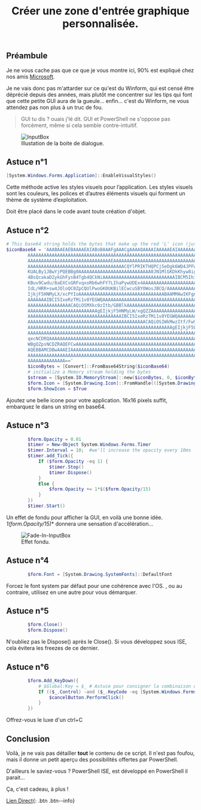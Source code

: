 ﻿---
title: "Créer une zone d'entrée graphique personnalisée."
excerpt: "Dans Windows PowerShell 3.0 et versions ultérieures, utilisez les fonctionnalités de création de formulaires de Microsoft .NET Framework pour créer une zone d'entrée graphique personnalisée à l'aide d'un script."
category: PowerShell
classes: wide
tags: 
  - PowerShell  
  - Winform
  - Tips
header:
  teaser: /assets/images/Invoke-Inputbox.webp
  image_description: "Boite de dialogue en WInForm."
---

## Préambule

Je ne vous cache pas que ce que je vous montre ici, 90% est expliqué chez nos amis [Microsoft](https://learn.microsoft.com/fr-fr/powershell/scripting/samples/creating-a-custom-input-box?view=powershell-5.1).

Je ne vais donc pas m'attarder sur ce qu'est du Winform, qui est censé être déprécié depuis des années, mais plutôt me concentrer sur les tips qui font que cette petite GUI aura de la gueule... enfin... c'est du Winform, ne vous attendez pas non plus à un truc de fou.

> GUI tu dis ? ouais j'lé dit. GUI et PowerShell ne s'oppose pas forcément, même si cela semble contre-intuitif.

<figure style="width: 303px" class="align-center">
<img src="{{ site.url }}{{ site.baseurl }}/assets/images/Invoke-Inputbox.webp" alt="InputBox">
  <figcaption>Illustation de la boite de dialogue.</figcaption>
</figure>

## Astuce n°1

```powershell
[System.Windows.Forms.Application]::EnableVisualStyles()
```

Cette méthode active les styles visuels pour l’application. Les styles visuels sont les couleurs, les polices et d’autres éléments visuels qui forment un thème de système d’exploitation.

Doit être placé dans le code avant toute création d'objet.

## Astuce n°2

```powershell
# This base64 string holds the bytes that make up the red 'L' icon (just an example for a 16x16 pixel image)
$iconBase64 = 'AAABAAEAEBAAAAEAIABoBAAAFgAAACgAAAAQAAAAIAAAAAEAIAAAAAAAQAQAAAAAAAAAAAAAAAAA
        AAAAAAAAAAAAAAAAAAAAAAAAAAAAAAAAAAAAAAAAAAAAAAAAAAAAAAAAAAAAAAAAAAAAAAAAAAAA
        AAAAAAAAAAAAAAAAAAAAAAAAAAAAAAAEAAAAAAAAAAAAAAAAAAAAAAAAAAAAAAAAAAAAAAAAAAAA
        AAAAAAAAAAAAAAAAAAAAAAAAAAAAAAAAAAAACQYlPRIKTHQPCj5eDgk6WQ4JPFwMCC9KCQYnPQoG
        KUALBy1JBwYjPQEBBg0AAAAAAAAAAAAAAAAAAAAAAAAAAA0JN1MlGKDkKhyw8igaqvApHLH1Jhme
        4BsQcakaD2ykGhFysB4Tgb4QCkNiAAAAAAAAAAAAAAAAAAAAAAAAAAAIBCM5IhiU0DAgzf8qHLf5
        KBuv9Cwdu/8aEXCsGRFvqxoRb6whFY7LIhaPywUDEx4AAAAAAAAAAAAAAAAAAAAACAQiOSIWkcwy
        IdL/HRR+sw4JOloQC0ZpCQUlPwoGK0UKBilECwcuSBYOWosJBCQ/AAAAAAAAAAAAAAAAAAAAAAgE
        IjkjF5HNMyLX/xcPYIoAAAAAAAAAAAAAAAAAAAAAAAAAAAAAAAABAAMMAwIKFgAAAAAAAAAAAAAA
        AAAAAAAIBCI5IxeRzTMi1v8YEGWQAAAAAAAAAAAAAAAAAAAAAAAAAAAAAAAAAAAAAAAAAAAAAAAA
        AAAAAAAAAAAAAAAACAQiOSMXkc0zItb/GBBlkAAAAAAAAAAAAAAAAAAAAAAAAAAAAAAAAAAAAAAA
        AAAAAAAAAAAAAAAAAAAAAAAAAAgEIjkjF5HNMyLW/xgQZZAAAAAAAAAAAAAAAAAAAAAAAAAAAAAA
        AAAAAAAAAAAAAAAAAAAAAAAAAAAAAAAAAAAIBCI5IxeRzTMi1v8YEGWQAAAAAAAAAAAAAAAAAAAA
        AAAAAAAAAAAAAAAAAAAAAAAAAAAAAAAAAAAAAAAAAAAACAQiOSIWkMwzItf/Fw9mkgAAAAAAAAAA
        AAAAAAAAAAAAAAAAAAAAAAAAAAAAAAAAAAAAAAAAAAAAAAAAAAAAAAgEIjkjF5LOMyHW/xYPYYsA
        AAAAAAAAAAAAAAAAAAAAAAAAAAAAAAAAAAAAAAAAAAAAAAAAAAAAAAAAAAAAAAANCThTKhuu9ykZ
        qecNCDRQAAAAAAAAAAAAAAAAAAAAAAAAAAAAAAAAAAAAAAAAAAAAAAAAAAAAAAAAAAABAQEEDQg1
        WBgQZpsNCDZRAQEFCwAAAAAAAAAAAAAAAAAAAAAAAAAAAAAAAAAAAAAAAAAAAAAAAAAAAAAAAAAA
        AQEBBAMCDBwAAAEIAAAAAAAAAAAAAAAAAAAAAAAAAAAAAAAAAAAAAAAAAAAAAAAAAAAAAAAAAAAA
        AAAAAAAAAAAAAAAAAAAAAAAAAAAAAAAAAAAAAAAAAAAAAAAAAAAAAAAAAAAAAAAAAAAAAAAAAAAA
        AAAAAAAAAAAAAA=='
        $iconBytes = [Convert]::FromBase64String($iconBase64)
        # initialize a Memory stream holding the bytes
        $stream = [System.IO.MemoryStream]::new($iconBytes, 0, $iconBytes.Length)
        $form.Icon = [System.Drawing.Icon]::FromHandle(([System.Drawing.Bitmap]::new($stream).GetHIcon()))
        $form.ShowIcon = $True
```

Ajoutez une belle icone pour votre application. 16x16 pixels suffit, embarquez le dans un string en base64.

## Astuce n°3

```powershell
        $form.Opacity = 0.01
        $timer = New-Object System.Windows.Forms.Timer
        $timer.Interval = 10;  #we'll increase the opacity every 10ms
        $timer.add_Tick({
            If ($form.Opacity -eq 1) {
                $timer.Stop()
                $timer.Dispose()
            }
            Else {
                $form.Opacity += 1*$($form.Opacity/15)
            }
        })
        $timer.Start()
```

Un effet de fondu pour afficher la GUI, en voilà une bonne idée. **1*$($form.Opacity/15)** donnera une sensation d'accélération...

<figure style="width: 303px" class="align-center">
<img src="{{ site.url }}{{ site.baseurl }}/assets/images/Invoke-InputBox.gif" alt="Fade-In-InputBox">
  <figcaption>Effet fondu.</figcaption>
</figure>

## Astuce n°4

```powershell
        $form.Font = [System.Drawing.SystemFonts]::DefaultFont
```

Forcez le font system par défaut pour une cohérence avec l'OS.
, ou au contraire, utilisez en une autre pour vous démarquer.

## Astuce n°5

```powershell
        $form.Close()
        $form.Dispose()
```

N'oubliez pas le Dispose() après le Close(). Si vous développez sous ISE, cela évitera les freezes de ce dernier.

## Astuce n°6

```powershell
        $form.Add_KeyDown({
            # $Global:Key = $_ # Astuce pour consigner la combinaison de touche dans une variable
            If (($_.Control) -and ($_.KeyCode -eq [System.Windows.Forms.Keys]::C)) {
                $cancelButton.PerformClick()
            }
        })
```

Offrez-vous le luxe d'un ctrl+C

## Conclusion

Voilà, je ne vais pas détailler **tout** le contenu de ce script. Il n'est pas foufou, mais il donne un petit aperçu des possibilités offertes par PowerShell.

D'ailleurs le saviez-vous ? PowerShell ISE, est développé en PowerShell il parait...

Ça, c'est cadeau, à plus !

[Lien Direct](https://github.com/MickaelRoy/Cmdlets/tree/main/Invoke-InputBox){: .btn .btn--info}


